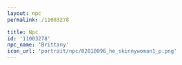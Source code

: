 ```yaml
---
layout: npc
permalink: /11003278

title: Npc
id: '11003278'
npc_name: 'Brittany'
icon_url: 'portrait/npc/02010096_he_skinnywoman1_p.png'
---
```


